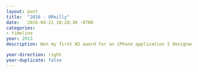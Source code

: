 ```yaml
---
layout: post
title:  "2016 - OReilly"
date:   2016-04-21 10:28:30 -0700
categories:
- timeline
year: 2013
description: Won my first W3 award for an iPhone application I designed for a company convention.

year-direction: right
year-duplicate: false
---
```

